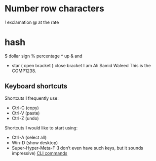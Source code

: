 # Number row characters 
! exclamation
@ at the rate
# hash
$ dollar sign
% percentage
^ up
& and
* star
( open bracket
) close bracket
I am Ali Samid Waleed
This is the COMP1238.
## Keyboard shortcuts
Shortcuts I frequently use: 
- Ctrl-C (copy)
- Ctrl-V (paste)
- Ctrl-Z (undo)

Shortcuts I would like to start using: 
- Ctrl-A (select all)
- Win-D (show desktop)
- Super-Hyper-Meta-F (I don’t even have such keys, but it sounds impressive)
[CLI commands](docs/cli.md)

